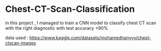 # Chest-CT-Scan-Classification

in this project , I managed to train a CNN model to classify chest CT scan with the right diagnostic with test accuracy +90%

data used : https://www.kaggle.com/datasets/mohamedhanyyy/chest-ctscan-images
